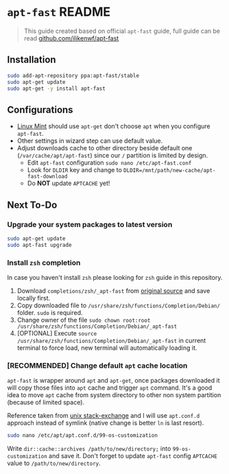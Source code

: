 # `apt-fast` README

> This guide created based on official `apt-fast` guide, full guide can be read [github.com/ilikenwf/apt-fast](https://github.com/ilikenwf/apt-fast/)


## Installation

```sh
sudo add-apt-repository ppa:apt-fast/stable
sudo apt-get update
sudo apt-get -y install apt-fast
```

## Configurations

- [Linux Mint](https://www.linuxmint.com/) should use `apt-get` don't choose `apt` when you configure `apt-fast`.
- Other settings in wizard step can use default value.
- Adjust downloads cache to other directory beside default one (`/var/cache/apt/apt-fast`) since our `/` partition is limited by design.
  - Edit `apt-fast` configuration `sudo nano /etc/apt-fast.conf`
  - Look for `DLDIR` key and change to `DLDIR=/mnt/path/new-cache/apt-fast-download`
  - Do **NOT** update `APTCACHE` yet!

## Next To-Do

### Upgrade your system packages to latest version

```sh
sudo apt-get update
sudo apt-fast upgrade
```

### Install `zsh` completion

In case you haven't install `zsh` please looking for `zsh` guide in this repository.

1. Download `completions/zsh/_apt-fast` from [original source](https://github.com/ilikenwf/apt-fast/blob/master/completions/zsh/_apt-fast) and save locally first.
2. Copy downloaded file to `/usr/share/zsh/functions/Completion/Debian/` folder. `sudo` is required.
3. Change owner of the file `sudo chown root:root /usr/share/zsh/functions/Completion/Debian/_apt-fast`
4. [OPTIONAL] Execute `source /usr/share/zsh/functions/Completion/Debian/_apt-fast` in current terminal to force load, new terminal will automatically loading it.

### [RECOMMENDED] Change default `apt` cache location

`apt-fast` is wrapper around `apt` and `apt-get`, once packages downloaded it will copy those files into `apt` cache and trigger `apt` command.
It's a good idea to move `apt` cache from system directory to other non system partition (because of limited space).

Reference taken from [unix stack-exchange](https://unix.stackexchange.com/questions/160196/change-location-of-the-lists-and-archives-folders) and
I will use `apt.conf.d` approach instead of symlink (native change is better `ln` is last resort).

```sh
sudo nano /etc/apt/apt.conf.d/99-os-customization
```

Write `dir::cache::archives /path/to/new/directory;` into `99-os-customization` and save it.
Don't forget to update `apt-fast` config `APTCACHE` value to `/path/to/new/directory`.

